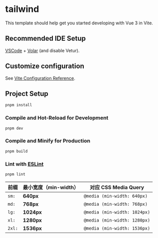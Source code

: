 # tailwind

This template should help get you started developing with Vue 3 in Vite.

## Recommended IDE Setup

[VSCode](https://code.visualstudio.com/) + [Volar](https://marketplace.visualstudio.com/items?itemName=Vue.volar) (and disable Vetur).

## Customize configuration

See [Vite Configuration Reference](https://vite.dev/config/).

## Project Setup

```sh
pnpm install
```

### Compile and Hot-Reload for Development

```sh
pnpm dev
```

### Compile and Minify for Production

```sh
pnpm build
```

### Lint with [ESLint](https://eslint.org/)

```sh
pnpm lint
```

| 前缀   | 最小宽度（min-width） | 对应 CSS Media Query         |
| ------ | --------------------- | ---------------------------- |
| `sm:`  | **640px**             | `@media (min-width: 640px)`  |
| `md:`  | **768px**             | `@media (min-width: 768px)`  |
| `lg:`  | **1024px**            | `@media (min-width: 1024px)` |
| `xl:`  | **1280px**            | `@media (min-width: 1280px)` |
| `2xl:` | **1536px**            | `@media (min-width: 1536px)` |
